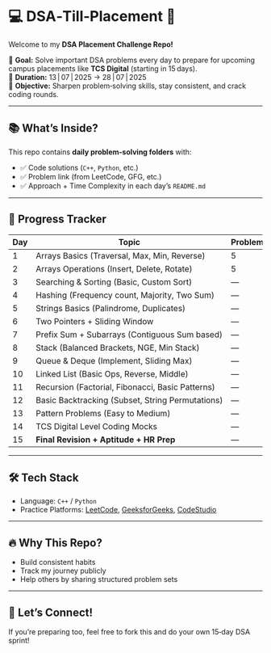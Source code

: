 # 💻 DSA‑Till‑Placement 🚀

Welcome to my **DSA Placement Challenge Repo!**

🎯 **Goal:** Solve important DSA problems every day to prepare for upcoming campus placements like **TCS Digital** (starting in 15 days).  
📅 **Duration:** 13 | 07 | 2025 → 28 | 07 | 2025  
💼 **Objective:** Sharpen problem‑solving skills, stay consistent, and crack coding rounds.

---

## 📚 What’s Inside?

This repo contains **daily problem‑solving folders** with:
- ✅ Code solutions (`C++`, `Python`, etc.)
- ✅ Problem link (from LeetCode, GFG, etc.)
- ✅ Approach + Time Complexity in each day’s `README.md`

---

## 📆 Progress Tracker

| Day  | Topic                                             | Problems Solved | Folder |
|------|---------------------------------------------------|-----------------|-------------|
| 1    | Arrays Basics (Traversal, Max, Min, Reverse)      |     5           | Day_1 |
| 2    | Arrays Operations (Insert, Delete, Rotate)        |     5           | Day_2|
| 3    | Searching & Sorting (Basic, Custom Sort)          | —               | — |
| 4    | Hashing (Frequency count, Majority, Two Sum)      | —               | — |
| 5    | Strings Basics (Palindrome, Duplicates)           | —               | — |
| 6    | Two Pointers + Sliding Window                     | —               | — |
| 7    | Prefix Sum + Subarrays (Contiguous Sum based)     | —               | — |
| 8    | Stack (Balanced Brackets, NGE, Min Stack)         | —               | — |
| 9    | Queue & Deque (Implement, Sliding Max)            | —               | — |
| 10   | Linked List (Basic Ops, Reverse, Middle)          | —               | — |
| 11   | Recursion (Factorial, Fibonacci, Basic Patterns)  | —               | — |
| 12   | Basic Backtracking (Subset, String Permutations)  | —               | — |
| 13   | Pattern Problems (Easy to Medium)                 | —               | — |
| 14   | TCS Digital Level Coding Mocks                    | —               | — |
| 15   | **Final Revision + Aptitude + HR Prep**           | —               | — |

---

## 🛠️ Tech Stack
- Language: `C++` / `Python`
- Practice Platforms: [LeetCode](https://leetcode.com/), [GeeksforGeeks](https://www.geeksforgeeks.org/), [CodeStudio](https://www.codingninjas.com/codestudio)

---

## 🔥 Why This Repo?
- Build consistent habits  
- Track my journey publicly  
- Help others by sharing structured problem sets  

---

## 🙌 Let’s Connect!
If you’re preparing too, feel free to fork this and do your own 15‑day DSA sprint!
